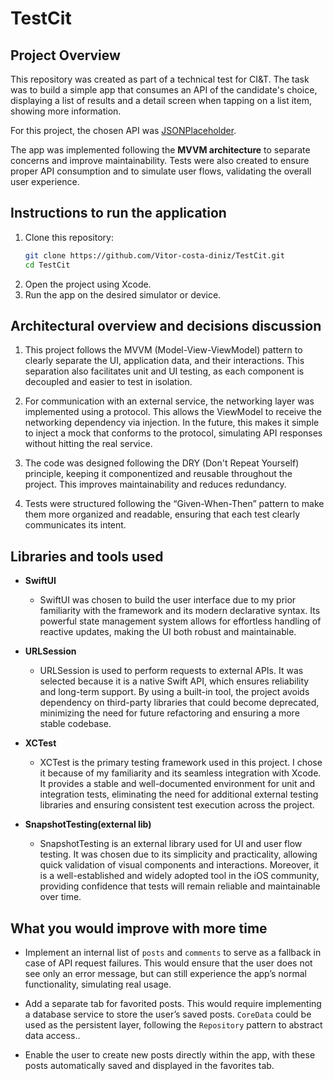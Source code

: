 # TestCit
## Project Overview
This repository was created as part of a technical test for CI&T. The task was to build a simple app that consumes an API of the candidate's choice, displaying a list of results and a detail screen when tapping on a list item, showing more information.  

For this project, the chosen API was [JSONPlaceholder](https://jsonplaceholder.typicode.com).  

The app was implemented following the **MVVM architecture** to separate concerns and improve maintainability. Tests were also created to ensure proper API consumption and to simulate user flows, validating the overall user experience.

## Instructions to run the application

1. Clone this repository:  
   ```bash
   git clone https://github.com/Vitor-costa-diniz/TestCit.git
   cd TestCit

2. Open the project using Xcode.
3. Run the app on the desired simulator or device.

## Architectural overview and decisions discussion
1. This project follows the MVVM (Model-View-ViewModel) pattern to clearly separate the UI, application data, and their interactions. This separation also facilitates unit and UI testing, as each component is decoupled and easier to test in isolation.

2. For communication with an external service, the networking layer was implemented using a protocol. This allows the ViewModel to receive the networking dependency via injection. In the future, this makes it simple to inject a mock that conforms to the protocol, simulating API responses without hitting the real service.

3. The code was designed following the DRY (Don't Repeat Yourself) principle, keeping it componentized and reusable throughout the project. This improves maintainability and reduces redundancy.

4. Tests were structured following the “Given-When-Then” pattern to make them more organized and readable, ensuring that each test clearly communicates its intent.


## Libraries and tools used
* **SwiftUI**
    * SwiftUI was chosen to build the user interface due to my prior familiarity with the framework and its modern declarative syntax. Its powerful state management system allows for effortless handling of reactive updates, making the UI both robust and maintainable.

* **URLSession**
    * URLSession is used to perform requests to external APIs. It was selected because it is a native Swift API, which ensures reliability and long-term support. By using a built-in tool, the project avoids dependency on third-party libraries that could become deprecated, minimizing the need for future refactoring and ensuring a more stable codebase.

* **XCTest**
    * XCTest is the primary testing framework used in this project. I chose it because of my familiarity and its seamless integration with Xcode. It provides a stable and well-documented environment for unit and integration tests, eliminating the need for additional external testing libraries and ensuring consistent test execution across the project.

* **SnapshotTesting(external lib)**
    * SnapshotTesting is an external library used for UI and user flow testing. It was chosen due to its simplicity and practicality, allowing quick validation of visual components and interactions. Moreover, it is a well-established and widely adopted tool in the iOS community, providing confidence that tests will remain reliable and maintainable over time.


## What you would improve with more time
* Implement an internal list of `posts` and `comments` to serve as a fallback in case of API request failures. This would ensure that the user does not see only an error message, but can still experience the app’s normal functionality, simulating real usage.

* Add a separate tab for favorited posts. This would require implementing a database service to store the user’s saved posts. `CoreData` could be used as the persistent layer, following the `Repository` pattern to abstract data access..

* Enable the user to create new posts directly within the app, with these posts automatically saved and displayed in the favorites tab.